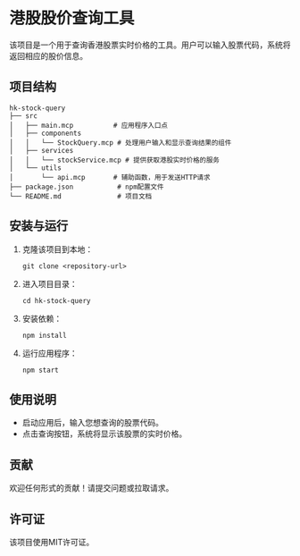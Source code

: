 # 港股股价查询工具

该项目是一个用于查询香港股票实时价格的工具。用户可以输入股票代码，系统将返回相应的股价信息。

## 项目结构

```
hk-stock-query
├── src
│   ├── main.mcp          # 应用程序入口点
│   ├── components
│   │   └── StockQuery.mcp # 处理用户输入和显示查询结果的组件
│   ├── services
│   │   └── stockService.mcp # 提供获取港股实时价格的服务
│   └── utils
│       └── api.mcp       # 辅助函数，用于发送HTTP请求
├── package.json           # npm配置文件
└── README.md              # 项目文档
```

## 安装与运行

1. 克隆该项目到本地：
   ```
   git clone <repository-url>
   ```

2. 进入项目目录：
   ```
   cd hk-stock-query
   ```

3. 安装依赖：
   ```
   npm install
   ```

4. 运行应用程序：
   ```
   npm start
   ```

## 使用说明

- 启动应用后，输入您想查询的股票代码。
- 点击查询按钮，系统将显示该股票的实时价格。

## 贡献

欢迎任何形式的贡献！请提交问题或拉取请求。

## 许可证

该项目使用MIT许可证。